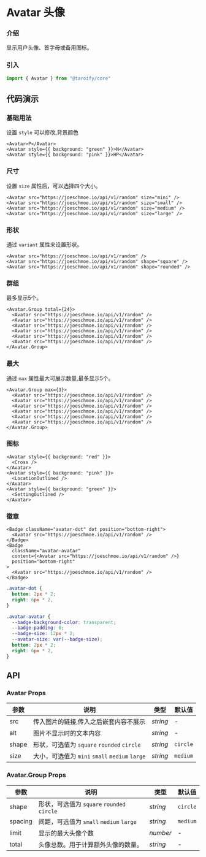 # Avatar 头像

### 介绍

显示用户头像、首字母或备用图标。

### 引入

```ts
import { Avatar } from "@taroify/core"
```

## 代码演示

### 基础用法

设置 `style` 可以修改,背景颜色

```tsx
<Avatar>P</Avatar>
<Avatar style={{ background: "green" }}>N</Avatar>
<Avatar style={{ background: "pink" }}>HP</Avatar>
```

### 尺寸

设置 `size` 属性后，可以选择四个大小。

```tsx
<Avatar src="https://joeschmoe.io/api/v1/random" size="mini" />
<Avatar src="https://joeschmoe.io/api/v1/random" size="small" />
<Avatar src="https://joeschmoe.io/api/v1/random" size="medium" />
<Avatar src="https://joeschmoe.io/api/v1/random" size="large" />
```

### 形状

通过 `variant` 属性来设置形状。

```tsx
<Avatar src="https://joeschmoe.io/api/v1/random" />
<Avatar src="https://joeschmoe.io/api/v1/random" shape="square" />
<Avatar src="https://joeschmoe.io/api/v1/random" shape="rounded" />
```

### 群组

最多显示5个。

```tsx
<Avatar.Group total={24}>
  <Avatar src="https://joeschmoe.io/api/v1/random" />
  <Avatar src="https://joeschmoe.io/api/v1/random" />
  <Avatar src="https://joeschmoe.io/api/v1/random" />
  <Avatar src="https://joeschmoe.io/api/v1/random" />
  <Avatar src="https://joeschmoe.io/api/v1/random" />
  <Avatar src="https://joeschmoe.io/api/v1/random" />
</Avatar.Group>
```

### 最大

通过 `max` 属性最大可展示数量,最多显示5个。

```tsx
<Avatar.Group max={3}>
  <Avatar src="https://joeschmoe.io/api/v1/random" />
  <Avatar src="https://joeschmoe.io/api/v1/random" />
  <Avatar src="https://joeschmoe.io/api/v1/random" />
  <Avatar src="https://joeschmoe.io/api/v1/random" />
  <Avatar src="https://joeschmoe.io/api/v1/random" />
  <Avatar src="https://joeschmoe.io/api/v1/random" />
</Avatar.Group>
```

### 图标

```tsx
<Avatar style={{ background: "red" }}>
  <Cross />
</Avatar>
<Avatar style={{ background: "pink" }}>
  <LocationOutlined />
</Avatar>
<Avatar style={{ background: "green" }}>
  <SettingOutlined />
</Avatar>
```

### 徽章

```tsx
<Badge className="avatar-dot" dot position="bottom-right">
  <Avatar src="https://joeschmoe.io/api/v1/random" />
</Badge>
<Badge
  className="avatar-avatar"
  content={<Avatar src="https://joeschmoe.io/api/v1/random" />}
  position="bottom-right"
>
  <Avatar src="https://joeschmoe.io/api/v1/random" />
</Badge>
```

```scss
.avatar-dot {
  bottom: 2px * 2;
  right: 6px * 2,
}

.avatar-avatar {
  --badge-background-color: transparent;
  --badge-padding: 0;
  --badge-size: 12px * 2;
  --avatar-size: var(--badge-size);
  bottom: 2px * 2;
  right: 6px * 2,
}
```

## API

### Avatar Props

| 参数 | 说明 | 类型 | 默认值 |
| --- | --- | --- | --- |
| src | 传入图片的链接,传入之后嵌套内容不展示 | _string_ | - |
| alt | 图片不显示时的文本内容 | _string_ | - |
| shape | 形状，可选值为 `square` `rounded` `circle` | _string_ | `circle` |
| size | 大小，可选值为 `mini` `small` `medium` `large` | _string_ | `medium` |

### Avatar.Group Props

| 参数 | 说明 | 类型 | 默认值 |
| --- | --- | --- | --- |
| shape | 形状，可选值为 `square` `rounded` `circle` | _string_ | `circle` |
| spacing | 间距，可选值为 `small` `medium` `large` | _string_ | `medium` |
| limit | 显示的最大头像个数 | _number_ | - |
| total | 头像总数。用于计算额外头像的数量。| _string_ | - |
